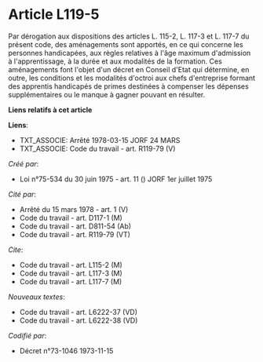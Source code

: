 # Article L119-5

Par dérogation aux dispositions des articles L. 115-2, L. 117-3 et L. 117-7 du présent code, des aménagements sont apportés,
en ce qui concerne les personnes handicapées, aux règles relatives à l'âge maximum d'admission à l'apprentissage, à la durée
et aux modalités de la formation. Ces aménagements font l'objet d'un décret en Conseil d'Etat qui détermine, en outre, les
conditions et les modalités d'octroi aux chefs d'entreprise formant des apprentis handicapés de primes destinées à compenser
les dépenses supplémentaires ou le manque à gagner pouvant en résulter.

**Liens relatifs à cet article**

**Liens**:

  - TXT_ASSOCIE: Arrêté  1978-03-15 JORF 24 MARS
  - TXT_ASSOCIE: Code du travail - art. R119-79 (V)

_Créé par_:

  - Loi n°75-534 du 30 juin 1975 - art. 11 () JORF 1er juillet 1975

_Cité par_:

  - Arrêté du 15 mars 1978 - art. 1 (V)
  - Code du travail - art. D117-1 (M)
  - Code du travail - art. D811-54 (Ab)
  - Code du travail - art. R119-79 (VT)

_Cite_:

  - Code du travail - art. L115-2 (M)
  - Code du travail - art. L117-3 (M)
  - Code du travail - art. L117-7 (M)

_Nouveaux textes_:

  - Code du travail - art. L6222-37 (VD)
  - Code du travail - art. L6222-38 (VD)

_Codifié par_:

  - Décret n°73-1046 1973-11-15
